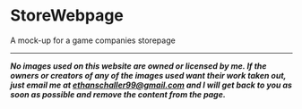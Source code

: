 # StoreWebpage
A mock-up for a game companies storepage

----------------------------------------------------------------------------------------------------------------------------------------------------------

***No images used on this website are owned or licensed by me. If the owners or creators of any of the images used want their work taken out, just email me at ethanschaller99@gmail.com and I will get back to you as soon as possible and remove the content from the page.***
